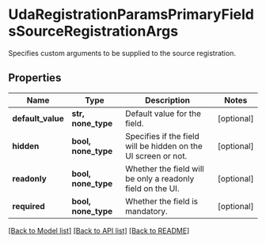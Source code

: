 # UdaRegistrationParamsPrimaryFieldsSourceRegistrationArgs

Specifies custom arguments to be supplied to the source registration.

## Properties
Name | Type | Description | Notes
------------ | ------------- | ------------- | -------------
**default_value** | **str, none_type** | Default value for the field. | [optional] 
**hidden** | **bool, none_type** | Specifies if the field will be hidden on the UI screen or not. | [optional] 
**readonly** | **bool, none_type** | Whether the field will be only a readonly field on the UI. | [optional] 
**required** | **bool, none_type** | Whether the field is mandatory. | [optional] 

[[Back to Model list]](../README.md#documentation-for-models) [[Back to API list]](../README.md#documentation-for-api-endpoints) [[Back to README]](../README.md)


